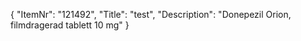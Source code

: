 {
  "ItemNr": "121492",
  "Title": "test",
  "Description": "Donepezil Orion, filmdragerad tablett 10 mg"
}